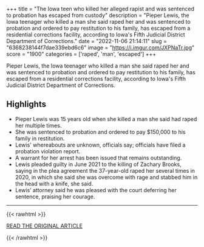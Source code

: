 +++
title = "The Iowa teen who killed her alleged rapist and was sentenced to probation has escaped from custody"
description = "Pieper Lewis, the Iowa teenager who killed a man she said raped her and was sentenced to probation and ordered to pay restitution to his family, has escaped from a residential corrections facility, according to Iowa's Fifth Judicial District Department of Corrections."
date = "2022-11-06 21:14:11"
slug = "6368238144f7dae339ebd6c6"
image = "https://i.imgur.com/JXPNaTr.jpg"
score = "1900"
categories = ['raped', 'man', 'escaped']
+++

Pieper Lewis, the Iowa teenager who killed a man she said raped her and was sentenced to probation and ordered to pay restitution to his family, has escaped from a residential corrections facility, according to Iowa's Fifth Judicial District Department of Corrections.

## Highlights

- Pieper Lewis was 15 years old when she killed a man she said had raped her multiple times.
- She was sentenced to probation and ordered to pay $150,000 to his family in restitution.
- Lewis' whereabouts are unknown, officials say; officials have filed a probation violation report.
- A warrant for her arrest has been issued that remains outstanding.
- Lewis pleaded guilty in June 2021 to the killing of Zachary Brooks, saying in the plea agreement the 37-year-old raped her several times in 2020, in which she said she was overcome with rage and stabbed him in the head with a knife, she said.
- Lewis’ attorney said he was pleased with the court deferring her sentence, praising her courage.

---

{{< rawhtml >}}
  <p class="article-category">
    <a target="_blank" href="https://www.cnn.com/2022/11/06/us/iowa-teen-killed-alleged-rapist-escape/index.html">READ THE ORIGINAL ARTICLE</a>
  </p>
{{< /rawhtml >}}
